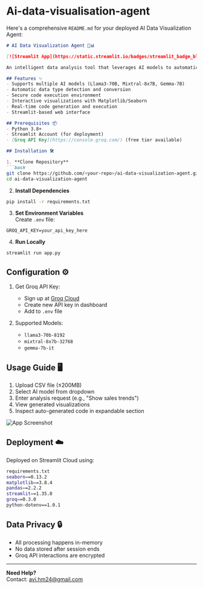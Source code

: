 # Ai-data-visualisation-agent
Here's a comprehensive `README.md` for your deployed AI Data Visualization Agent:

```markdown
# AI Data Visualization Agent 🤖📊

[![Streamlit App](https://static.streamlit.io/badges/streamlit_badge_black_white.svg)](https://ai-data-visualisation-agent.streamlit.app/)

An intelligent data analysis tool that leverages AI models to automatically generate visualizations and insights from uploaded CSV data.

## Features ✨
- Supports multiple AI models (Llama3-70B, Mixtral-8x7B, Gemma-7B)
- Automatic data type detection and conversion
- Secure code execution environment
- Interactive visualizations with Matplotlib/Seaborn
- Real-time code generation and execution
- Streamlit-based web interface

## Prerequisites 📦
- Python 3.8+
- Streamlit Account (for deployment)
- [Groq API Key](https://console.groq.com/) (free tier available)

## Installation 🛠️

1. **Clone Repository**
```bash
git clone https://github.com/<your-repo>/ai-data-visualization-agent.git
cd ai-data-visualization-agent
```

2. **Install Dependencies**
```bash
pip install -r requirements.txt
```

3. **Set Environment Variables**  
Create `.env` file:
```env
GROQ_API_KEY=your_api_key_here
```

4. **Run Locally**
```bash
streamlit run app.py
```

## Configuration ⚙️
1. Get Groq API Key:
   - Sign up at [Groq Cloud](https://console.groq.com/)
   - Create new API key in dashboard
   - Add to `.env` file

2. Supported Models:
   - `llama3-70b-8192`
   - `mixtral-8x7b-32768` 
   - `gemma-7b-it`

## Usage Guide 🖥️
1. Upload CSV file (≤200MB)
2. Select AI model from dropdown
3. Enter analysis request (e.g., "Show sales trends")
4. View generated visualizations
5. Inspect auto-generated code in expandable section

![App Screenshot](https://via.placeholder.com/800x500.png?text=AI+Data+Viz+Interface)

## Deployment ☁️
Deployed on Streamlit Cloud using:
```bash
requirements.txt
seaborn==0.13.2
matplotlib==3.8.4
pandas==2.2.2
streamlit==1.35.0
groq==0.3.0
python-dotenv==1.0.1
```

## Data Privacy 🔒
- All processing happens in-memory
- No data stored after session ends
- Groq API interactions are encrypted

---

**Need Help?**  
Contact: avi.hm24@gmail.com
```
